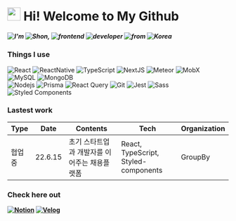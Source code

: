 <h1><img src="https://emojis.slackmojis.com/emojis/images/1531849430/4246/blob-sunglasses.gif?1531849430" width="30"/> Hi! Welcome to My Github</h1>

<h5><img alt="I'm" src="https://img.shields.io/badge/-I'm-0D83CD?style=flat-square" /> <img alt="Shon," src="https://img.shields.io/badge/-Shon,-F68315?style=flat-square" /> <img alt="frontend" src="https://img.shields.io/badge/-frontend-4B1E78?style=flat-square" /> <img alt="developer" src="https://img.shields.io/badge/-developer-19A974?style=flat-square" /> <img alt="from" src="https://img.shields.io/badge/-from-0E1128?style=flat-square" />  <img alt="Korea" src="https://img.shields.io/badge/-Korea-D00000?style=flat-square" />
</h5>




<h3>Things I use</h3>
<p>
  <img alt="React" src="https://img.shields.io/badge/-React-45b8d8?style=flat-square&logo=react&logoColor=white" />
  <img alt="ReactNative" src="https://img.shields.io/badge/-React Native-45b8d8?style=flat-square&logo=react&logoColor=white" />
  <img alt="TypeScript" src="https://img.shields.io/badge/-TypeScript-007ACC?style=flat-square&logo=typescript&logoColor=white" />
  <img alt="NextJS" src="https://img.shields.io/badge/-NextJS-000000?style=flat-square&logo=next.js&logoColor=white" />
  <img alt="Meteor" src="https://img.shields.io/badge/-Meteor-DE4F4F?style=flat-square&logo=meteor&logoColor=white" />
  <img alt="MobX" src="https://img.shields.io/badge/-MobX-FF9955?style=flat-square&logo=mobx&logoColor=white" />
  <img alt="MySQL" src="https://img.shields.io/badge/-MySQL-4479A1?style=flat-square&logo=mysql&logoColor=white" />
  <img alt="MongoDB" src="https://img.shields.io/badge/-MongoDB-13aa52?style=flat-square&logo=mongodb&logoColor=white" />
  </br>
  <img alt="Nodejs" src="https://img.shields.io/badge/-NodeJS-43853d?style=flat-square&logo=Node.js&logoColor=white" />
  <img alt="Prisma" src="https://img.shields.io/badge/-Prisma-2D3748?style=flat-square&logo=prisma&logoColor=white" />
  <img alt="React Query" src="https://img.shields.io/badge/-React Query-FF4154?style=flat-square&logo=reactquery&logoColor=white" />
  <img alt="Git" src="https://img.shields.io/badge/-Git-F05032?style=flat-square&logo=git&logoColor=white" />
  <img alt="Jest" src="https://img.shields.io/badge/-Jest-C21325?style=flat-square&logo=jest&logoColor=white" />
  <img alt="Sass" src="https://img.shields.io/badge/-Sass-CC6699?style=flat-square&logo=sass&logoColor=white" />
  <img alt="Styled Components" src="https://img.shields.io/badge/-Styled_Components-db7092?style=flat-square&logo=styled-components&logoColor=white" />
</p>



### Lastest work

<table>
  <thead>
    <tr>
      <th>Type</th>
      <th>Date</th>
      <th>Contents</th>
      <th>Tech</th>
      <th>Organization</th>
    </tr>
  </thead>
	<tbody>
     <tr>
       <td>협업중</td>
       <td>22.6.15</td>
       <td>초기 스타트업과 개발자를 이어주는 채용플랫폼</td>
       <td>React, TypeScript, Styled-components</td>
       <td>GroupBy</td>
    </tr>
  </tbody>
</table>



### Check here out

**[<img alt="Notion" src="https://img.shields.io/badge/-Notion-000000?style=flat-square&logo=notion&logoColor=white" />](https://www.notion.so/SHON-85ae96c1bfd54adf920e45d44e71560c)  [<img alt="Velog" src="https://img.shields.io/badge/-Velog-20C997?style=flat-square&logo=velog&logoColor=white" />](https://devshon.github.io/)**

